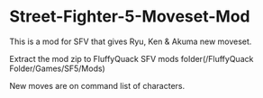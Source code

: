# Street-Fighter-5-Moveset-Mod
This is a mod for SFV that gives Ryu, Ken &amp; Akuma new moveset.

Extract the mod zip to FluffyQuack SFV mods folder(/FluffyQuack Folder/Games/SF5/Mods)

New moves are on command list of characters.
